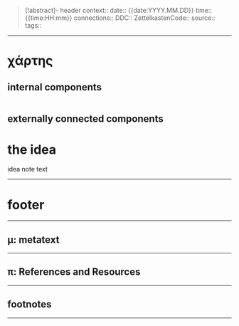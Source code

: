 > [!abstract]- header
> context:: 
> date:: {{date:YYYY.MM.DD}}
> time:: {{time:HH:mm}}
> connections:: 
> DDC:: 
> ZettelkastenCode:: 
> source:: 
> tags:: 

---
# χάρτης
## internal components
```table-of-contents
```

## externally connected components


# the idea

idea note text


---
# footer
---
## μ: metatext


---
## π: References and Resources

---

## footnotes
---

